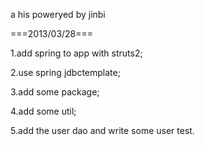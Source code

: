 a his poweryed by jinbi


===2013/03/28===

1.add spring to app with struts2;

2.use spring jdbctemplate;

3.add some package;

4.add some util;

5.add the user dao and write some user test.